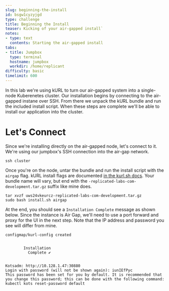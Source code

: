 ```yaml
---
slug: beginning-the-install
id: bsgw1cyzyjgd
type: challenge
title: Beginning the Install
teaser: Kicking of your air-gapped install`
notes:
- type: text
  contents: Starting the air-gapped install
tabs:
- title: Jumpbox
  type: terminal
  hostname: jumpbox
  workdir: /home/replicant
difficulty: basic
timelimit: 600
---
```


In this lab we're using kURL to turn our air-gapped system into a single-node
Kuberenetes cluster. Our installation begins by connecting to the air-gapped
instane over SSH. From there we unpack the kURL bundle and run the included
install script. When these steps are complete we'll be able to install our
application into the cluster.

Let's Connect
=============

Since we're installing directly on the air-gapped node, let's connect to it.
We're using our jumpbox's SSH connection into the air-gap network.

```shell
ssh cluster
```

Once you're on the node, untar the bundle and run the install script
with the `airgap` flag. kURL install flags are documented
[in the kurl.sh docs](https://kurl.sh/docs/install-with-kurl/advanced-options).
Your bundle name will vary, but end with the `-replicated-labs-com-development.tar.gz`
suffix like mine does.

```shell
tar xvzf uws24vkeurcz-replicated-labs-com-development.tar.gz
sudo bash install.sh airgap
```

At the end, you should see a `Installation Complete` message as shown below.
Since the instance is Air Gap, we'll need to use a port forward and proxy for
the UI in the next step. Note that the IP address and password you see will
differ from mine.

```text
configmap/kurl-config created


		Installation
		  Complete ✔


Kotsadm: http://10.128.1.47:30880
Login with password (will not be shown again): iunIEfPyc
This password has been set for you by default. It is recommended that you change this password; this can be done with the following command: kubectl kots reset-password default
```
